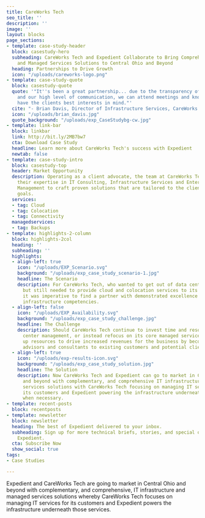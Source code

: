 ```yaml
---
title: CareWorks Tech
seo_title: ''
description: ''
image: ''
layout: blocks
page_sections:
- template: case-study-header
  block: casestudy-hero
  subheading: CareWorks Tech and Expedient Collaborate to Bring Comprehensive IT Infrastructure
    and Managed Services Solutions to Central Ohio and Beyond
  heading: Partnerships to Drive Growth
  icon: "/uploads/careworks-logo.png"
- template: case-study-quote
  block: casestudy-quote
  quote: '"It''s been a great partnership... due to the transparency of both organizations
    and our high level of communication, we can attend meetings and know that we both
    have the clients best interests in mind."'
  cite: "- Brian Davis, Director of Infrastructure Services, CareWorks Tech"
  icon: "/uploads/brian_davis.jpg"
  quote_background: "/uploads/exp_CaseStudybg-cw.jpg"
- template: link-bar
  block: linkbar
  link: http://bit.ly/2MB7bw7
  cta: Download Case Study
  headline: Learn more about CareWorks Tech's success with Expedient
  newtab: false
- template: case-study-intro
  block: casestudy-top
  header: Market Opportunity
  description: Operating as a client advocate, the team at CareWorks Tech utilizes
    their expertise in IT Consulting, Infrastructure Services and Enterprise Service
    Management to craft proven solutions that are tailored to the client’s strategic
    goals.
  services:
  - tag: Cloud
  - tag: Colocation
  - tag: Connectivity
  managedservices:
  - tag: Backups
- template: highlights-2-column
  block: highlights-2col
  heading: ''
  subheading: ''
  highlights:
  - align-left: true
    icon: "/uploads/EXP_Scenario.svg"
    background: "/uploads/exp_case_study_scenario-1.jpg"
    headline: The Scenario
    description: For CareWorks Tech, who wanted to get out of data center management
      but still needed to provide cloud and colocation services to its customers,
      it was imperative to find a partner with demonstrated excellence in those core
      infrastructure competencies.
  - align-left: false
    icon: "/uploads/EXP_Availability.svg"
    background: "/uploads/exp_case_study_challenge.jpg"
    headline: The Challenge
    description: Should CareWorks Tech continue to invest time and resources in data
      center management, or instead refocus on its core managed services and free
      up resources to drive increased revenues for the business by becoming trusted
      advisors and consultants to existing customers and potential clients?
  - align-left: true
    icon: "/uploads/exp-results-icon.svg"
    background: "/uploads/exp_case_study_solution.jpg"
    headline: The Solution
    description: Now CareWorks Tech and Expedient can go to market in Central Ohio
      and beyond with complementary, and comprehensive IT infrastructure and managed
      services solutions with CareWorks Tech focusing on managing IT services for
      its customers and Expedient powering the infrastructure underneath those services
      when necessary.
- template: recent-posts
  block: recentposts
- template: newsletter
  block: newsletter
  heading: The best of Expedient delivered to your inbox.
  subheading: Sign up for more technical briefs, stories, and special offers from
    Expedient.
  cta: Subscribe Now
  show_social: true
tags:
- Case Studies

---
```

Expedient and CareWorks Tech are going to market in Central Ohio and beyond with complementary, and comprehensive, IT infrastructure and managed services solutions whereby CareWorks Tech focuses on managing IT services for its customers and Expedient powers the infrastructure underneath those services.